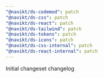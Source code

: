 ```yaml
---
"@navikt/ds-codemod": patch
"@navikt/ds-css": patch
"@navikt/ds-react": patch
"@navikt/ds-tailwind": patch
"@navikt/ds-tokens": patch
"@navikt/ds-icons": patch
"@navikt/ds-css-internal": patch
"@navikt/ds-react-internal": patch
---
```


Initial changeset changelog
